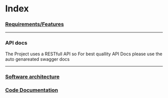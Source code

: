 # Index

### [Requirements/Features](./softwareRequriements.md)

---

### API docs
The Project uses a RESTfull API so
For best quallity API Docs please use the auto genareated swagger docs

---

### [Software architecture](./softwareArchitecture.md) 

### [Code Documentation](./CodeDocs.md)